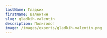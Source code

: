 ```yaml
---
lastName: Гладких
firstName: Валентин
slug: gladkih-valentin
description: Политолог
image: /images/experts/gladkih-valentin.png
---
```

